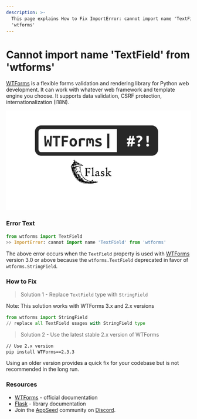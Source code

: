 ```yaml
---
description: >-
  This page explains How to Fix ImportError: cannot import name 'TextField' from
  'wtforms'
---
```


# Cannot import name 'TextField' from 'wtforms'

[WTForms](https://pypi.org/project/WTForms/) is a flexible forms validation and rendering library for Python web development. It can work with whatever web framework and template engine you choose. It supports data validation, CSRF protection, internationalization (I18N).&#x20;

![WTForms TextField import Error](../../../static/assets/how-to-fix-cannot-import-name-textfield-from-wtforms.jpg)

### Error Text

```python
from wtforms import TextField
>> ImportError: cannot import name 'TextField' from 'wtforms'
```

The above error occurs when the `TextField` property is used with [WTForms](https://pypi.org/project/WTForms/) version 3.0 or above because the `wtforms.TextField` deprecated in favor of `wtforms.StringField`.

### How to Fix

> Solution 1 - Replace `TextField` type with `StringField`&#x20;

Note: This solution works with WTForms 3.x and 2.x versions

```python
from wtforms import StringField
// replace all TextField usages with StringField type
```

> Solution 2 - Use the latest stable 2.x version of WTForms

```
// Use 2.x version
pip install WTForms==2.3.3
```

Using an older version provides a quick fix for your codebase but is not recommended in the long run.&#x20;

### Resources

- [WTForms](https://wtforms.readthedocs.io/en/3.0.x/) - official documentation
- [Flask](https://flask.palletsprojects.com/en/2.0.x/) - library documentation
- Join the [AppSeed](https://appseed.us/) community on [Discord](https://discord.gg/fZC6hup).
